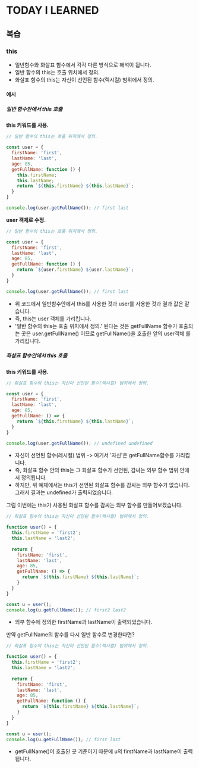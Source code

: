 # TODAY I LEARNED

## 복습

### this

- 일반함수와 화살표 함수에서 각각 다른 방식으로 해석이 됩니다.
- 일반 함수의 this는 호출 위치에서 정의.
- 화살표 함수의 this는 자신이 선언된 함수(렉시컬) 범위에서 정의.

#### 예시

##### 일반 함수안에서 this 호출

**this 키워드를 사용.**

```javascript
// 일반 함수의 this는 호출 위치에서 정의.

const user = {
  firstName: 'first',
  lastName: 'last',
  age: 85,
  getFullName: function () {
    this.firstName;
    this.lastName;
    return `${this.firstName} ${this.lastName}`;
  }
}

console.log(user.getFullName()); // first last
```

**user 객체로 수정.**

```javascript
// 일반 함수의 this는 호출 위치에서 정의.

const user = {
  firstName: 'first',
  lastName: 'last',
  age: 85,
  getFullName: function () {
    return `${user.firstName} ${user.lastName}`;
  }
}

console.log(user.getFullName()); // first last
```

- 위 코드에서 일반함수안에서 this를 사용한 것과 user를 사용한 것과 결과 값은 같습니다.
- 즉, this는 user 객체를 가리킵니다.
- '일반 함수의 this는 호출 위치에서 정의.' 된다는 것은 getFullName 함수가 호출되는 곳은 user.getFullName() 이므로 getFullName()을 호출한 앞의 user객체 를 가리킵니다.

##### 화살표 함수안에서 this 호출

**this 키워드를 사용.**

```javascript
// 화살표 함수의 this는 자신이 선언된 함수(렉시컬) 범위에서 정의.

const user = {
  firstName: 'first',
  lastName: 'last',
  age: 85,
  getFullName: () => {
    return `${this.firstName} ${this.lastName}`;
  }
}

console.log(user.getFullName()); // undefined undefined
```

- 자신이 선언된 함수(레시컬) 범위 -> 여기서 '자신'은 getFullName함수를 가리킵니다.
- 즉, 화살표 함수 안의 this는 그 화살표 함수가 선언된, 감싸는 외부 함수 범위 안에서 정의됩니다.
- 하지만, 위 예제에서는 this가 선언된 화살표 함수를 감싸는 외부 함수가 없습니다. 그래서 결과는 undefined가 출력되었습니다.


그럼 이번에는 this가 사용된 화살표 함수를 감싸는 외부 함수를 만들어보겠습니다.

```javascript
// 화살표 함수의 this는 자신이 선언된 함수(렉시컬) 범위에서 정의.

function user() = {
  this.firstName = 'first2';
  this.lastName = 'last2';
  
  return {
    firstName: 'first',
    lastName: 'last',
    age: 85,
    getFullName: () => {
      return `${this.firstName} ${this.lastName}`;
    }
  }
}

const u = user();
console.log(u.getFullName()); // first2 last2
```

- 외부 함수에 정의한 firstName과 lastName이 출력되었습니다.

만약 getFullName의 함수를 다시 일반 함수로 변경한다면?

```javascript
// 화살표 함수의 this는 자신이 선언된 함수(렉시컬) 범위에서 정의.

function user() = {
  this.firstName = 'first2';
  this.lastName = 'last2';
  
  return {
    firstName: 'first',
    lastName: 'last',
    age: 85,
    getFullName: function () {
      return `${this.firstName} ${this.lastName}`;
    }
  }
}

const u = user();
console.log(u.getFullName()); // first last
```

- getFullName()이 호출된 곳 기준이기 때문에 u의 firstName과 lastName이 출력됩니다.

